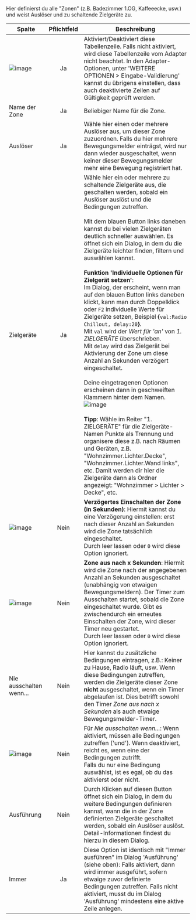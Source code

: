 Hier definierst du alle "Zonen" (z.B. Badezimmer 1.OG, Kaffeeecke, usw.) und weist Auslöser und zu schaltende Zielgeräte zu.

| Spalte   |  Pflichtfeld |  Beschreibung |
|----------|:------------:|-------|
| ![image](https://github.com/Mic-M/ioBroker.smartcontrol/blob/master/admin/doc-md/img/check_box-24px.svg?raw=true) | Ja | Aktiviert/Deaktiviert diese Tabellenzeile. Falls nicht aktiviert, wird diese Tabellenzeile vom Adapter nicht beachtet. In den Adapter-Optionen, unter 'WEITERE OPTIONEN > Eingabe-Validierung' kannst du übrigens einstellen, dass auch deaktivierte Zeilen auf Gültigkeit geprüft werden. |
| Name der Zone |  Ja     | Beliebiger Name für die Zone. |
| Auslöser |  Ja     | Wähle hier einen oder mehrere Auslöser aus, um dieser Zone zuzuordnen. Falls du hier mehrere Bewegungsmelder einträgst, wird nur dann wieder ausgeschaltet, wenn keiner dieser Bewegungsmelder mehr eine Bewegung registriert hat. |
| Zielgeräte |  Ja     | Wähle hier ein oder mehrere zu schaltende Zielgeräte aus, die geschalten werden, sobald ein Auslöser auslöst und die Bedingungen zutreffen.<br><br>Mit dem blauen Button links daneben kannst du bei vielen Zielgeräten deutlich schneller auswählen. Es öffnet sich ein Dialog, in dem du die Zielgeräte leichter finden, filtern und auswählen kannst.<br><br>**Funktion 'Individuelle Optionen für Zielgerät setzen'**:<br>Im Dialog, der erscheint, wenn man auf den blauen Button links daneben klickt, kann man durch Doppelklick oder `F2` individuelle Werte für Zielgeräte setzen, Beispiel **{**`val:Radio Chillout, delay:20`**}**.<br>Mit `val` wird der *Wert für 'an'* von *1. ZIELGERÄTE* überschrieben.<br>Mit `delay` wird das Zielgerät bei Aktivierung der Zone um diese Anzahl an Sekunden verzögert eingeschaltet.<br><br>Deine eingetragenen Optionen erscheinen dann in geschweiften Klammern hinter dem Namen.<br>![image](https://github.com/Mic-M/ioBroker.smartcontrol/blob/master/admin/doc-md/img/table-zones_select-target-devices-overwrite.gif?raw=true)<br><br>**Tipp**: Wähle im Reiter "1. ZIELGERÄTE" für die Zielgeräte-Namen Punkte als Trennung und organisere diese z.B. nach Räumen und Geräten, z.B. "Wohnzimmer.Lichter.Decke", "Wohnzimmer.Lichter.Wand links", etc. Damit werden dir hier die Zielgeräte dann als Ordner angezeigt: "Wohnzimmer > Lichter > Decke", etc. |
| ![image](https://github.com/Mic-M/ioBroker.smartcontrol/blob/master/admin/doc-md/img/timelapse-24px.svg?raw=true)|  Nein   | **Verzögertes Einschalten der Zone (in Sekunden)**: Hiermit kannst du eine Verzögerung einstellen: erst nach dieser Anzahl an Sekunden wird die Zone tatsächlich eingeschaltet.<br>Durch leer lassen oder `0` wird diese Option ignoriert.  |
| ![image](https://github.com/Mic-M/ioBroker.smartcontrol/blob/master/admin/doc-md/img/timer-24px.svg?raw=true) |  Nein   | **Zone aus nach x Sekunden**: Hiermit wird die Zone nach der angegebenen Anzahl an Sekunden ausgeschaltet (unabhängig von etwaigen Bewegungsmeldern). Der Timer zum Ausschalten startet, sobald die Zone eingeschaltet wurde. Gibt es zwischendurch ein erneutes Einschalten der Zone, wird dieser Timer neu gestartet.<br>Durch leer lassen oder `0` wird diese Option ignoriert. |
| Nie ausschalten wenn... | Nein | Hier kannst du zusätzliche Bedingungen eintragen, z.B.: Keiner zu Hause, Radio läuft, usw. Wenn diese Bedingungen zutreffen, werden die Zielgeräte dieser Zone **nicht** ausgeschaltet, wenn ein Timer abgelaufen ist. Dies betrifft sowohl den Timer *Zone aus nach x Sekunden* als auch etwaige Bewegungsmelder-Timer. |
| ![image](https://github.com/Mic-M/ioBroker.smartcontrol/blob/master/admin/doc-md/img/done_all-24px.svg?raw=true) | Nein | Für *Nie ausschalten wenn...*: Wenn aktiviert, müssen alle Bedingungen zutreffen ('und'). Wenn deaktiviert, reicht es, wenn eine der Bedingungen zutrifft.<br>Falls du nur eine Bedingung auswählst, ist es egal, ob du das aktivierst oder nicht.|
| Ausführung | Nein | Durch Klicken auf diesen Button öffnet sich ein Dialog, in dem du weitere Bedingungen definieren kannst, wann die in der Zone definierten Zielgeräte geschaltet werden, sobald ein Auslöser auslöst. Detail-Informationen findest du hierzu in diesem Dialog. |
| Immer |  Ja     | Diese Option ist identisch mit "Immer ausführen" im Dialog 'Ausführung' (siehe oben): Falls aktiviert, dann wird immer ausgeführt, sofern etwaige zuvor definierte Bedingungen zutreffen. Falls nicht aktiviert, musst du im Dialog 'Ausführung' mindestens eine aktive Zeile anlegen. |
